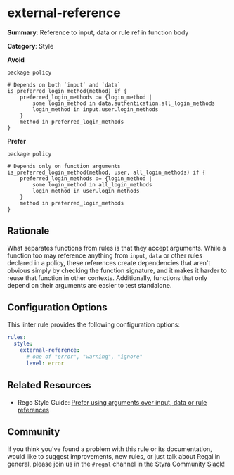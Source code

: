 # external-reference

**Summary**: Reference to input, data or rule ref in function body

**Category**: Style

**Avoid**
```rego
package policy

# Depends on both `input` and `data`
is_preferred_login_method(method) if {
    preferred_login_methods := {login_method |
        some login_method in data.authentication.all_login_methods
        login_method in input.user.login_methods
    }
    method in preferred_login_methods
}
```

**Prefer**

```rego
package policy

# Depends only on function arguments
is_preferred_login_method(method, user, all_login_methods) if {
    preferred_login_methods := {login_method |
        some login_method in all_login_methods
        login_method in user.login_methods
    }
    method in preferred_login_methods
}
```

## Rationale

What separates functions from rules is that they accept arguments. While a function too may reference anything from
`input`, `data` or other rules declared in a policy, these references create dependencies that aren't obvious simply by
checking the function signature, and it makes it harder to reuse that function in other contexts. Additionally,
functions that only depend on their arguments are easier to test standalone.

## Configuration Options

This linter rule provides the following configuration options:

```yaml
rules: 
  style:
    external-reference:
      # one of "error", "warning", "ignore"
      level: error
```

## Related Resources

- Rego Style Guide: [Prefer using arguments over input, data or rule references](https://github.com/StyraInc/rego-style-guide#prefer-using-arguments-over-input-data-or-rule-references)

## Community

If you think you've found a problem with this rule or its documentation, would like to suggest improvements, new rules,
or just talk about Regal in general, please join us in the `#regal` channel in the Styra Community
[Slack](https://communityinviter.com/apps/styracommunity/signup)!

